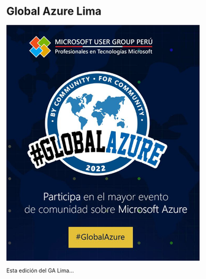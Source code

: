 # Global Azure Lima

[![Global Azure Lima](1650315725256.jpg "Join meetup here")](https://www.meetup.com/es/msperu/events/285086738/)

Esta edición del GA Lima...
